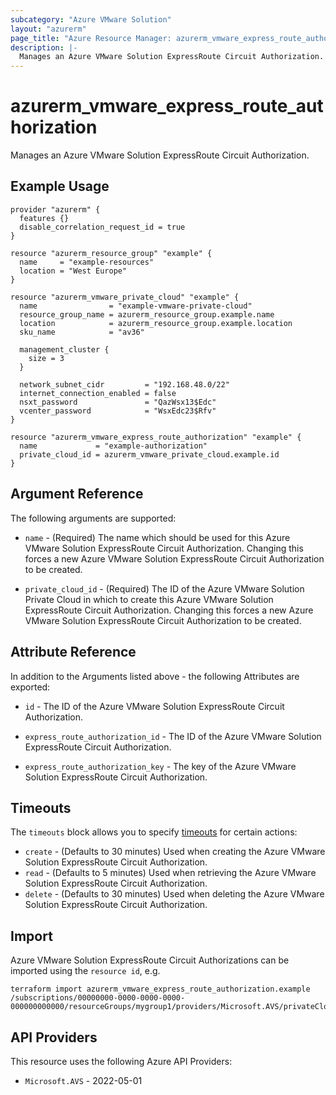 ```yaml
---
subcategory: "Azure VMware Solution"
layout: "azurerm"
page_title: "Azure Resource Manager: azurerm_vmware_express_route_authorization"
description: |-
  Manages an Azure VMware Solution ExpressRoute Circuit Authorization.
---
```


# azurerm_vmware_express_route_authorization

Manages an Azure VMware Solution ExpressRoute Circuit Authorization.

## Example Usage

```hcl
provider "azurerm" {
  features {}
  disable_correlation_request_id = true
}

resource "azurerm_resource_group" "example" {
  name     = "example-resources"
  location = "West Europe"
}

resource "azurerm_vmware_private_cloud" "example" {
  name                = "example-vmware-private-cloud"
  resource_group_name = azurerm_resource_group.example.name
  location            = azurerm_resource_group.example.location
  sku_name            = "av36"

  management_cluster {
    size = 3
  }

  network_subnet_cidr         = "192.168.48.0/22"
  internet_connection_enabled = false
  nsxt_password               = "QazWsx13$Edc"
  vcenter_password            = "WsxEdc23$Rfv"
}

resource "azurerm_vmware_express_route_authorization" "example" {
  name             = "example-authorization"
  private_cloud_id = azurerm_vmware_private_cloud.example.id
}
```

## Argument Reference

The following arguments are supported:

* `name` - (Required) The name which should be used for this Azure VMware Solution ExpressRoute Circuit Authorization. Changing this forces a new Azure VMware Solution ExpressRoute Circuit Authorization to be created.

* `private_cloud_id` - (Required) The ID of the Azure VMware Solution Private Cloud in which to create this Azure VMware Solution ExpressRoute Circuit Authorization. Changing this forces a new Azure VMware Solution ExpressRoute Circuit Authorization to be created.

## Attribute Reference

In addition to the Arguments listed above - the following Attributes are exported:

* `id` - The ID of the Azure VMware Solution ExpressRoute Circuit Authorization.

* `express_route_authorization_id` - The ID of the Azure VMware Solution ExpressRoute Circuit Authorization.

* `express_route_authorization_key` - The key of the Azure VMware Solution ExpressRoute Circuit Authorization.

## Timeouts

The `timeouts` block allows you to specify [timeouts](https://developer.hashicorp.com/terraform/language/resources/configure#define-operation-timeouts) for certain actions:

* `create` - (Defaults to 30 minutes) Used when creating the Azure VMware Solution ExpressRoute Circuit Authorization.
* `read` - (Defaults to 5 minutes) Used when retrieving the Azure VMware Solution ExpressRoute Circuit Authorization.
* `delete` - (Defaults to 30 minutes) Used when deleting the Azure VMware Solution ExpressRoute Circuit Authorization.

## Import

Azure VMware Solution ExpressRoute Circuit Authorizations can be imported using the `resource id`, e.g.

```shell
terraform import azurerm_vmware_express_route_authorization.example /subscriptions/00000000-0000-0000-0000-000000000000/resourceGroups/mygroup1/providers/Microsoft.AVS/privateClouds/privateCloud1/authorizations/authorization1
```

## API Providers
<!-- This section is generated, changes will be overwritten -->
This resource uses the following Azure API Providers:

* `Microsoft.AVS` - 2022-05-01
